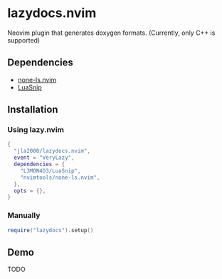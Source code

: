 # lazydocs.nvim

Neovim plugin that generates doxygen formats. (Currently, only C++ is supported)

## Dependencies

- [none-ls.nvim](https://github.com/nvimtools/none-ls.nvim)
- [LuaSnip](https://github.com/L3MON4D3/LuaSnip)

## Installation

### Using lazy.nvim

```lua
{
  "jla2000/lazydocs.nvim",
  event = "VeryLazy",
  dependencies = {
    "L3MON4D3/LuaSnip",
    "nvimtools/none-ls.nvim",
  },
  opts = {},
}
```

### Manually

```lua
require("lazydocs").setup()
```

## Demo

TODO
